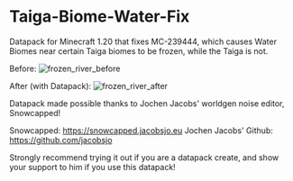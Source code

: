 # Taiga-Biome-Water-Fix
Datapack for Minecraft 1.20 that fixes MC-239444, which causes Water Biomes near certain Taiga biomes to be frozen, while the Taiga is not.

Before: 
![frozen_river_before](https://github.com/Quidvio/Taiga-Biome-Water-Fix/assets/105707614/fef0b4b4-75d2-4799-b61c-0300e42bcfad)

After (with Datapack):
![frozen_river_after](https://github.com/Quidvio/Taiga-Biome-Water-Fix/assets/105707614/9b77ded4-5aa7-4728-a9a7-54bc0e8c4773)


Datapack made possible thanks to Jochen Jacobs' worldgen noise editor, Snowcapped! 

Snowcapped: https://snowcapped.jacobsjo.eu
Jochen Jacobs' Github: https://github.com/jacobsjo

Strongly recommend trying it out if you are a datapack create, and show your support to him if you use this datapack!

